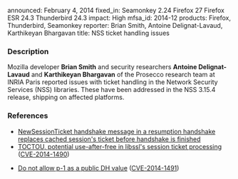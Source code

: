 announced: February 4, 2014
fixed_in: Seamonkey 2.24
          Firefox 27
          Firefox ESR 24.3
          Thunderbird 24.3
impact: High
mfsa_id: 2014-12
products: Firefox, Thunderbird, Seamonkey
reporter: Brian Smith, Antoine Delignat-Lavaud, Karthikeyan Bhargavan
title: NSS ticket handling issues

<h3>Description</h3>

<p>Mozilla developer <strong>Brian Smith</strong> and security researchers
<strong>Antoine Delignat-Lavaud</strong> and <strong>Karthikeyan
Bhargavan</strong> of the Prosecco research team at INRIA Paris reported issues
with ticket handling in the Network Security Services (NSS) libraries. These
have been addressed in the NSS 3.15.4 release, shipping on affected platforms. 
</p>


<h3>References</h3>

<ul>
  <li><a href="https://bugzilla.mozilla.org/show_bug.cgi?id=930857">
       NewSessionTicket handshake message in a resumption handshake replaces
cached session's ticket before handshake is finished</a></li>
  <li><a href="https://bugzilla.mozilla.org/show_bug.cgi?id=930874">
       TOCTOU, potential use-after-free in libssl's session ticket
processing</a> (<a href="http://cve.mitre.org/cgi-bin/cvename.cgi?name=CVE-2014-1490" class="ex-ref">CVE-2014-1490</a>)</li>
</ul>

<ul>
  <li><a href="https://bugzilla.mozilla.org/show_bug.cgi?id=934545">
       Do not allow p-1 as a public DH value</a> (<a href="http://cve.mitre.org/cgi-bin/cvename.cgi?name=CVE-2014-1491" class="ex-ref">CVE-2014-1491</a>)</li>
</ul>




